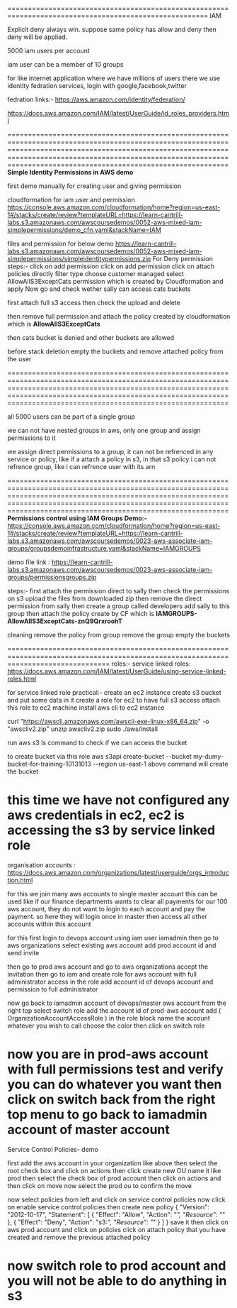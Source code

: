 =======================================================================================================
IAM

Explicit deny always win. suppose same policy has allow and deny then deny will be applied.

5000 iam users per account

iam user can be a member of 10 groups

for like internet application where we have millions of users there we use identity fedration services, login with google,facebook,twitter

fedration links:-
https://aws.amazon.com/identity/federation/

https://docs.aws.amazon.com/IAM/latest/UserGuide/id_roles_providers.html



==============================================================================================================================================================================================================================================================================
**Simple Identity Permissions in AWS demo**

first demo manually for creating user and giving permission

cloudformation for iam user and permission
https://console.aws.amazon.com/cloudformation/home?region=us-east-1#/stacks/create/review?templateURL=https://learn-cantrill-labs.s3.amazonaws.com/awscoursedemos/0052-aws-mixed-iam-simplepermissions/demo_cfn.yaml&stackName=IAM

files and permission for below demo
https://learn-cantrill-labs.s3.amazonaws.com/awscoursedemos/0052-aws-mixed-iam-simplepermissions/simpleidentitypermissions.zip
For Deny permission steps:-
click on add permission
click on add permission
click on attach policies directly
filter type choose customer managed
select AllowAllS3ExceptCats permission which is created by Cloudformation and apply
Now go and check wether sally can access cats buckets


first attach full s3 access then check the upload and delete

then remove full permission and attach the policy created by cloudformation which is **AllowAllS3ExceptCats**

then cats bucket is denied and other buckets are allowed

before stack deletion empty the buckets and remove attached policy from the user

==============================================================================================================================================================================================================================================================================


all 5000 users can be part of a single group

we can not have nested groups in aws, only one group and assign permissions to it

we assign direct permissions to a group, it can not be refrenced in any service or policy, like if a attach a policy in s3, in that s3 policy i can not refrence group,  like i can refrence user with its arn

==============================================================================================================================================================================================================================================================================
**Permissions control using IAM Groups Demo:-**
https://console.aws.amazon.com/cloudformation/home?region=us-east-1#/stacks/create/review?templateURL=https://learn-cantrill-labs.s3.amazonaws.com/awscoursedemos/0023-aws-associate-iam-groups/groupsdemoinfrastructure.yaml&stackName=IAMGROUPS

demo file link : https://learn-cantrill-labs.s3.amazonaws.com/awscoursedemos/0023-aws-associate-iam-groups/permissionsgroups.zip

steps:-
first attach the permission direct to sally
then check the permissions on s3
upload the files from downloaded zip
then remove the direct permission from sally
then create a group called developers
add sally to this group
then attach the policy create by CF which is **IAMGROUPS-AllowAllS3ExceptCats-znQ9QrxroohT**


cleaning
remove the policy from group
remove the group
empty the buckets

=====================================================================================================================================
roles:-
service linked roles: https://docs.aws.amazon.com/IAM/latest/UserGuide/using-service-linked-roles.html

for service linked role practical:-
create an ec2 instance
create s3 bucket and put some data in it
create a role for ec2 to have full s3 access
attach this role to ec2 machine
install aws cli to ec2 instance

curl "https://awscli.amazonaws.com/awscli-exe-linux-x86_64.zip" -o "awscliv2.zip"
unzip awscliv2.zip
sudo ./aws/install

run aws s3 ls command to check if we can access the bucket

to create bucket via this role
aws s3api create-bucket --bucket my-dumy-bucket-for-training-10131013 --region us-east-1 
above command will create the bucket

this time we have not configured any aws credentials in ec2, ec2 is accessing the s3 by service linked role
==================================================================================================================================
organisation accounts : https://docs.aws.amazon.com/organizations/latest/userguide/orgs_introduction.html

for this we join many aws accounts to single master account
this can be used like if our finance departments wants to clear all payments for our 100 aws account, they do not want to login to each account and pay the payment.
so here they will login once in master then access all other accounts within this account

for this first login to devops account using iam user iamadmin
then go to aws organizations
select existing aws account
add prod account id and send invite

then go to prod aws account and go to aws organizations
accept the invitation
then go to iam and create role for aws account with full administrator access
in the role add account id of devops account and permission to full administrator

now go back to iamadmin account of devops/master aws account
from the right top select switch role
add the account id of prod-aws account
add ( OrganizationAccountAccessRole ) in the role block
name the account whatever you wish to call
choose the color
then click on switch role

now you are in prod-aws account with full permissions
test and verify you can do whatever you want
then click on switch back from the right top menu to go back to iamadmin account of master account
========================================================================================================================================

Service Control Policies- demo

first add the aws account in your organization like above
then select the root check box and click on actions then click create new OU
name it like prod
then select the check box of prod account then click on actions and then click on move
now select the prod ou to confirm the move

now select policies from left and click on service control policies
now click on enable service control policies
then create new policy
{
    "Version": "2012-10-17",
    "Statement": [
        {
            "Effect": "Allow",
            "Action": "*",
            "Resource": "*"
        },
        {
            "Effect": "Deny",
            "Action": "s3:*",
            "Resource": "*"
        }
    ]
}
save it
then click on aws prod account and click on policies
click on attach policy that you have created and remove the previous attached policy

now switch role to prod account and you will not be able to do anything in s3
==========================================================================================================







